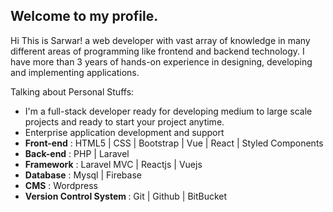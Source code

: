 ## Welcome to my profile. 

Hi This is Sarwar! a web developer with vast array of knowledge in many different areas of programming like frontend and backend technology. I have more than 3 years of hands-on experience in designing, developing and implementing applications.


Talking about Personal Stuffs:

- I'm a full-stack developer ready for developing medium to large scale projects and ready to start your project anytime.
- Enterprise application development and support
- <b>Front-end</b> : HTML5 | CSS | Bootstrap | Vue | React | Styled Components  
- <b>Back-end</b> : PHP | Laravel 
- <b>Framework</b> : Laravel MVC | Reactjs | Vuejs 
- <b>Database</b> : Mysql | Firebase 
- <b>CMS</b> : Wordpress 
- <b>Version Control System </b> :  Git | Github | BitBucket

